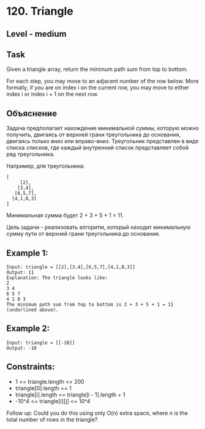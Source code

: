 # 120. Triangle


## Level - medium


## Task
Given a triangle array, return the minimum path sum from top to bottom.

For each step, you may move to an adjacent number of the row below. 
More formally, if you are on index i on the current row, you may move to either index i or index i + 1 on the next row.


## Объяснение
Задача предполагает нахождение минимальной суммы, которую можно получить, 
двигаясь от верхней грани треугольника до основания, двигаясь только вниз или вправо-вниз. 
Треугольник представлен в виде списка списков, где каждый внутренний список представляет собой ряд треугольника.

Например, для треугольника:
````
[
     [2],
    [3,4],
   [6,5,7],
  [4,1,8,3]
]
````
Минимальная сумма будет 2 + 3 + 5 + 1 = 11.

Цель задачи - реализовать алгоритм, который находит минимальную сумму пути от верхней грани треугольника до основания.


## Example 1:
````
Input: triangle = [[2],[3,4],[6,5,7],[4,1,8,3]]
Output: 11
Explanation: The triangle looks like:
2
3 4
6 5 7
4 1 8 3
The minimum path sum from top to bottom is 2 + 3 + 5 + 1 = 11 (underlined above).
````


## Example 2:
````
Input: triangle = [[-10]]
Output: -10
````


## Constraints:
- 1 <= triangle.length <= 200
- triangle[0].length == 1
- triangle[i].length == triangle[i - 1].length + 1
- -10^4 <= triangle[i][j] <= 10^4



Follow up: Could you do this using only O(n) extra space, where n is the total number of rows in the triangle?